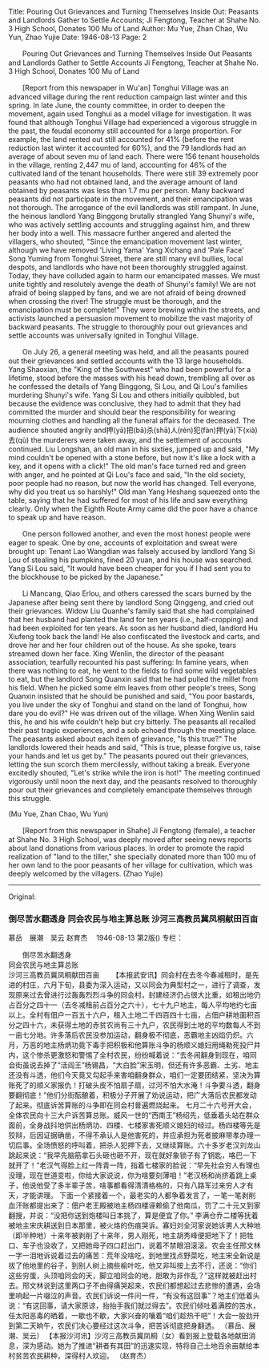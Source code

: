 Title: Pouring Out Grievances and Turning Themselves Inside Out: Peasants and Landlords Gather to Settle Accounts; Ji Fengtong, Teacher at Shahe No. 3 High School, Donates 100 Mu of Land
Author: Mu Yue, Zhan Chao, Wu Yun, Zhao Yujie
Date: 1946-08-13
Page: 2

　　Pouring Out Grievances and Turning Themselves Inside Out
	Peasants and Landlords Gather to Settle Accounts
	Ji Fengtong, Teacher at Shahe No. 3 High School, Donates 100 Mu of Land

　　[Report from this newspaper in Wu'an] Tonghui Village was an advanced village during the rent reduction campaign last winter and this spring. In late June, the county committee, in order to deepen the movement, again used Tonghui as a model village for investigation. It was found that although Tonghui Village had experienced a vigorous struggle in the past, the feudal economy still accounted for a large proportion. For example, the land rented out still accounted for 41% (before the rent reduction last winter it accounted for 60%), and the 79 landlords had an average of about seven mu of land each. There were 156 tenant households in the village, renting 2,447 mu of land, accounting for 46% of the cultivated land of the tenant households. There were still 39 extremely poor peasants who had not obtained land, and the average amount of land obtained by peasants was less than 1.7 mu per person. Many backward peasants did not participate in the movement, and their emancipation was not thorough. The arrogance of the evil landlords was still rampant. In June, the heinous landlord Yang Binggong brutally strangled Yang Shunyi's wife, who was actively settling accounts and struggling against him, and threw her body into a well. This massacre further angered and alerted the villagers, who shouted, "Since the emancipation movement last winter, although we have removed 'Living Yama' Yang Xichang and 'Pale Face' Song Yuming from Tonghui Street, there are still many evil bullies, local despots, and landlords who have not been thoroughly struggled against. Today, they have colluded again to harm our emancipated masses. We must unite tightly and resolutely avenge the death of Shunyi's family! We are not afraid of being slapped by fans, and we are not afraid of being drowned when crossing the river! The struggle must be thorough, and the emancipation must be complete!" They were brewing within the streets, and activists launched a persuasion movement to mobilize the vast majority of backward peasants. The struggle to thoroughly pour out grievances and settle accounts was universally ignited in Tonghui Village.

　　On July 26, a general meeting was held, and all the peasants poured out their grievances and settled accounts with the 13 large households. Yang Shaoxian, the "King of the Southwest" who had been powerful for a lifetime, stood before the masses with his head down, trembling all over as he confessed the details of Yang Binggong, Si Lou, and Qi Lou's families murdering Shunyi's wife. Yang Si Lou and others initially quibbled, but because the evidence was conclusive, they had to admit that they had committed the murder and should bear the responsibility for wearing mourning clothes and handling all the funeral affairs for the deceased. The audience shouted angrily and押(yā)把(bǎ)杀(shā)人(rén)犯(fàn)押(yā)下(xià)去(qù) the murderers were taken away, and the settlement of accounts continued. Liu Longshan, an old man in his sixties, jumped up and said, "My mind couldn't be opened with a stone before, but now it's like a lock with a key, and it opens with a click!" The old man's face turned red and green with anger, and he pointed at Qi Lou's face and said, "In the old society, poor people had no reason, but now the world has changed. Tell everyone, why did you treat us so harshly!" Old man Yang Heshang squeezed onto the table, saying that he had suffered for most of his life and saw everything clearly. Only when the Eighth Route Army came did the poor have a chance to speak up and have reason.

　　One person followed another, and even the most honest people were eager to speak. One by one, accounts of exploitation and sweat were brought up: Tenant Lao Wangdian was falsely accused by landlord Yang Si Lou of stealing his pumpkins, fined 20 yuan, and his house was searched. Yang Si Lou said, "It would have been cheaper for you if I had sent you to the blockhouse to be picked by the Japanese."

　　Li Mancang, Qiao Erlou, and others caressed the scars burned by the Japanese after being sent there by landlord Song Qinggeng, and cried out their grievances. Widow Liu Quanhe's family said that she had complained that her husband had planted the land for ten years (i.e., half-cropping) and had been exploited for ten years. As soon as her husband died, landlord Hu Xiufeng took back the land! He also confiscated the livestock and carts, and drove her and her four children out of the house. As she spoke, tears streamed down her face. Xing Wenlin, the director of the peasant association, tearfully recounted his past suffering: In famine years, when there was nothing to eat, he went to the fields to find some wild vegetables to eat, but the landlord Song Quanxin said that he had pulled the millet from his field. When he picked some elm leaves from other people's trees, Song Quanxin insisted that he should be punished and said, "You poor bastards, you live under the sky of Tonghui and stand on the land of Tonghui, how dare you do evil?" He was driven out of the village. When Xing Wenlin said this, he and his wife couldn't help but cry bitterly. The peasants all recalled their past tragic experiences, and a sob echoed through the meeting place. The peasants asked about each item of grievance, "Is this true?" The landlords lowered their heads and said, "This is true, please forgive us, raise your hands and let us get by." The peasants poured out their grievances, letting the sun scorch them mercilessly, without taking a break. Everyone excitedly shouted, "Let's strike while the iron is hot!" The meeting continued vigorously until noon the next day, and the peasants resolved to thoroughly pour out their grievances and completely emancipate themselves through this struggle.

(Mu Yue, Zhan Chao, Wu Yun)

　　[Report from this newspaper in Shahe] Ji Fengtong (female), a teacher at Shahe No. 3 High School, was deeply moved after seeing news reports about land donations from various places. In order to promote the rapid realization of "land to the tiller," she specially donated more than 100 mu of her own land to the poor peasants of her village for cultivation, which was deeply welcomed by the villagers. (Zhao Yujie)



<hr /> 

Original: 


### 倒尽苦水翻透身  同会农民与地主算总账  沙河三高教员冀凤桐献田百亩
慕岳　展潮　吴云  赵育杰　
1946-08-13
第2版()
专栏：

　　倒尽苦水翻透身            
    同会农民与地主算总账            
    沙河三高教员冀凤桐献田百亩
　　【本报武安讯】同会村在去冬今春减租时，是先进的村庄，六月下旬，县委为深入运动，又以同会为典型村之一，进行了调查，发现原来过去曾进行过轰轰烈烈斗争的同会村，封建经济仍占很大比重，如租出地仍占百分之四十一（去冬减租前占百分之六十），七十九户地主，每人平均地约七亩以上。全村有佃户一百五十六户，租入土地二千四百四十七亩，占佃户耕地面积百分之四十六，未获得土地的赤贫农尚有三十九户，农民得到土地的平均数每人不到一亩七分地。许多落后农民没参加运动，翻身极不彻底，恶霸地主凶焰仍炽。六月，万恶的地主杨炳功竟下毒手把积极和他算账斗争的杨顺义媳妇用绳勒死投尸井内，这个惨杀更激怒和警惕了全村农民，纷纷喊着说：“去冬闹翻身到现在，咱同会街虽说去掉了“活阎王”杨锡昌，“大白脸”宋玉明，但还有许多恶霸、土劣、地主还没有斗透，他们今天竟又勾起手来害咱翻身群众，咱们一定要团结紧，坚决为算账死了的顺义家报仇！打破头皮不怕扇子扇，过河不怕大水淹！斗争要斗透，翻身要翻彻底！”他们分街酝酿着，积极分子开展了劝说运动，把广大落后农民都发动了起来。彻底诉苦算账的斗争即在同会村普遍燃烧起来。
    七月二十六号开大会，全体农民向十三大户诉苦算总账。威风一世的“西南王”杨绍先，低垂着头站在群众面前，全身战抖地供出杨炳功、四楼、七楼家害死顺义媳妇的经过。杨四楼等先是狡辩，后因证据确凿，不得不承认人是他害死的，并应承担为死者披麻带孝办理一切后事。全场愤怒的呼叫着，把杀人犯押下去，又继续算账。六十多岁老汉刘龙山跳起来说：“我早先脑筋拿石头砸也砸不开，现在就好象锁子有了钥匙，咯巴一下就开了！”老汉气得脸上红一阵青一阵，指着七楼家的脸说：“早先社会穷人有理也没理，现在世道变啦，你给大家说说，你为啥要刻薄咱！”老汉杨和尚挤着跳上桌子，他说他受了多半辈子苦，啥事都看得清清格格的，只有八路军过来穷人才有天，才能讲理。
    下面一个紧接着一个，最老实的人都争着发言了，一笔一笔剥削血汗账都提出来了：佃户老王殿被地主杨四楼诬赖偷了他南瓜，罚了二十元又到家翻搜，并说：“没把你送到炮楼叫日本挑了，算是便宜了你。”
    李满仓乔二楼等抚着被地主宋庆耕送到日本那里，被火烙的伤痕哭诉。寡妇刘全河家说她诉男人大种地（即半种地）十来年被剥削了十来年，男人刚死，地主胡秀峰便把地下了！把牲口、车子也没收了，又把她母子四口赶出门，说着不禁眼泪滚滚。农会主任邢文林一字一泪地诉说着过去的痛苦：荒年没啥吃，到地里找点野菜吃，地主宋全新说是拔了他地里的谷子，到别人树上摘些榆叶吃，他又非叫按上去不行，还说：“你们这些穷蛋，头顶咱同会的天，脚立咱同会的地，胆敢为非作乱？”这样就被赶出村去。邢文林说到这里两口子不由得痛哭起来，农民们都想起过去悲惨的遭遇，会场里响起一片啜泣的声音。农民们诉说一件问一件，“有没有这回事”？地主们低着头说：“有这回事，请大家原谅，抬抬手我们就过得去”。农民们倾吐着满腔的苦水，任太阳恶毒的晒着，一歇也不歇，大家兴奋的嚷着“咱们趁热干吧”！大会一股劲开到第二天晌午，农民们决心要经过这次斗争，把苦诉彻底把身翻透。
    （慕岳、展潮、吴云）
    【本报沙河讯】沙河三高教员冀凤桐（女）看到报上登载各地献田消息，深为感动。她为了推进“耕者有其田”的迅速实现，特将自己土地百余亩献给本村贫苦农民耕种，深得村人欢迎。  （赵育杰）
